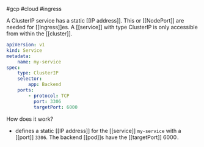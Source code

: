 #gcp #cloud #ingress

A ClusterIP service has a static [[IP address]]. This or [[NodePort]] are needed for [[Ingress]]es. A [[service]] with type ClusterIP is only accessible from within the [[cluster]].

```yaml
apiVersion: v1
kind: Service
metadata:
	name: my-service
spec:
	type: ClusterIP
	selector:
		app: Backend
	ports:
		- protocol: TCP
		  port: 3306
		  targetPort: 6000
```

How does it work?
- defines a static [[IP address]] for the [[service]] `my-service` with a [[port]] `3306`. The backend [[pod]]s have the [[targetPort]] 6000`.`